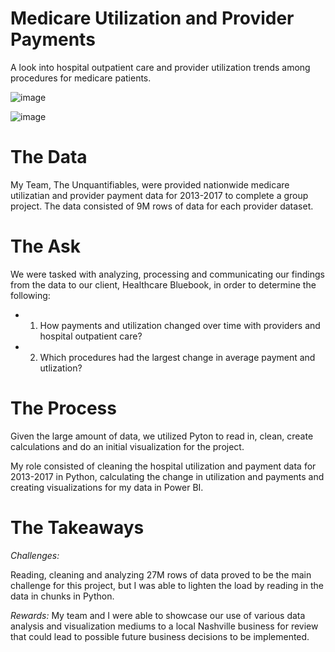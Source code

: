 # Medicare Utilization and Provider Payments
A look into hospital outpatient care and provider utilization trends among procedures for medicare patients.

![image](https://user-images.githubusercontent.com/59903096/82169026-cddb6000-9885-11ea-8999-8b222524fee7.png)

![image](https://user-images.githubusercontent.com/59903096/82169170-3d514f80-9886-11ea-9180-36d2c6fea9f6.png)



# The Data
My Team, The Unquantifiables, were provided nationwide medicare utilizatian and provider payment data for 2013-2017 to complete a group project. The data consisted of 9M rows of data for each provider dataset.
# The Ask
We were tasked with analyzing, processing and communicating our findings from the data to our client, Healthcare Bluebook, in order to determine the following:

* 1. How payments and utilization changed over time with providers and hospital outpatient care?
* 2. Which procedures had the largest change in average payment and utlization? 
# The Process
Given the large amount of data, we utilized Pyton to read in, clean, create calculations and do an initial visualization for the project. 

My role consisted of cleaning the hospital utilization and payment data for 2013-2017 in Python, calculating the change in utilization and payments and creating visualizations for my data in Power BI.


# The Takeaways
*Challenges:*

Reading, cleaning and analyzing 27M rows of data proved to be the main challenge for this project, but I was able to lighten the load by reading in the data in chunks in Python.

*Rewards:*
My team and I were able to showcase our use of various data analysis and visualization mediums to a local Nashville business for review that could lead to possible future business decisions to be implemented.
